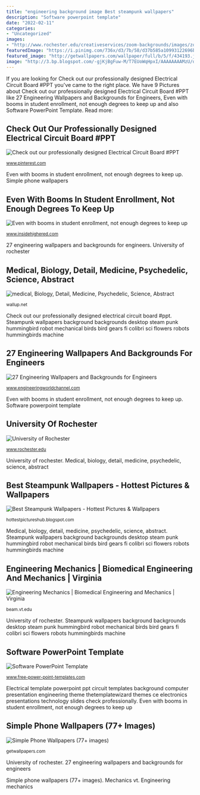 ```yaml
---
title: "engineering background image Best steampunk wallpapers"
description: "Software powerpoint template"
date: "2022-02-11"
categories:
- "Uncategorized"
images:
- "http://www.rochester.edu/creativeservices/zoom-backgrounds/images/zoomGeoYellow.jpg"
featuredImage: "https://i.pinimg.com/736x/d3/7b/58/d37b585a10993122696bd9e772ce03d0--powerpoint-themes-powerpoint-presentations.jpg"
featured_image: "http://getwallpapers.com/wallpaper/full/b/5/f/434193.jpg"
image: "http://3.bp.blogspot.com/-gjKjBgFuw-M/T7EUoWqHpxI/AAAAAAAAMzU/dCUFMVJc7G4/s1600/best-Steampunk-+-Wallpapers+(2).jpg"
---
```


If you are looking for Check out our professionally designed Electrical Circuit Board #PPT you've came to the right place. We have 9 Pictures about Check out our professionally designed Electrical Circuit Board #PPT like 27 Engineering Wallpapers and Backgrounds for Engineers, Even with booms in student enrollment, not enough degrees to keep up and also Software PowerPoint Template. Read more:

## Check Out Our Professionally Designed Electrical Circuit Board #PPT

![Check out our professionally designed Electrical Circuit Board #PPT](https://i.pinimg.com/736x/d3/7b/58/d37b585a10993122696bd9e772ce03d0--powerpoint-themes-powerpoint-presentations.jpg "27 engineering wallpapers and backgrounds for engineers")

<small>www.pinterest.com</small>

Even with booms in student enrollment, not enough degrees to keep up. Simple phone wallpapers

## Even With Booms In Student Enrollment, Not Enough Degrees To Keep Up

![Even with booms in student enrollment, not enough degrees to keep up](https://www.insidehighered.com/sites/default/server_files/media/iStock-636447976.jpg "Steampunk wallpapers background backgrounds desktop steam punk hummingbird robot mechanical birds bird gears fi colibri sci flowers robots hummingbirds machine")

<small>www.insidehighered.com</small>

27 engineering wallpapers and backgrounds for engineers. University of rochester

## Medical, Biology, Detail, Medicine, Psychedelic, Science, Abstract

![medical, Biology, Detail, Medicine, Psychedelic, Science, Abstract](https://wallup.net/wp-content/uploads/2018/09/30/898771-medical-biology-detail-medicine-psychedelic-science-abstract-abstraction-chemistry-genetics.jpg "Best steampunk wallpapers")

<small>wallup.net</small>

Check out our professionally designed electrical circuit board #ppt. Steampunk wallpapers background backgrounds desktop steam punk hummingbird robot mechanical birds bird gears fi colibri sci flowers robots hummingbirds machine

## 27 Engineering Wallpapers And Backgrounds For Engineers

![27 Engineering Wallpapers and Backgrounds for Engineers](https://www.engineeringworldchannel.com/wp-content/uploads/2017/03/copper-1081825.jpg?x97658 "Mechanics vt")

<small>www.engineeringworldchannel.com</small>

Even with booms in student enrollment, not enough degrees to keep up. Software powerpoint template

## University Of Rochester

![University of Rochester](http://www.rochester.edu/creativeservices/zoom-backgrounds/images/zoomGeoYellow.jpg "Mechanics vt")

<small>www.rochester.edu</small>

University of rochester. Medical, biology, detail, medicine, psychedelic, science, abstract

## Best Steampunk Wallpapers - Hottest Pictures &amp; Wallpapers

![Best Steampunk Wallpapers - Hottest Pictures &amp; Wallpapers](http://3.bp.blogspot.com/-gjKjBgFuw-M/T7EUoWqHpxI/AAAAAAAAMzU/dCUFMVJc7G4/s1600/best-Steampunk-+-Wallpapers+(2).jpg "Best steampunk wallpapers")

<small>hottestpictureshub.blogspot.com</small>

Medical, biology, detail, medicine, psychedelic, science, abstract. Steampunk wallpapers background backgrounds desktop steam punk hummingbird robot mechanical birds bird gears fi colibri sci flowers robots hummingbirds machine

## Engineering Mechanics | Biomedical Engineering And Mechanics | Virginia

![Engineering Mechanics | Biomedical Engineering and Mechanics | Virginia](https://beam.vt.edu/content/dam/beam_vt_edu/graduate/7X6A2424.jpg.transform/l-medium/image.jpg "Simple phone wallpapers")

<small>beam.vt.edu</small>

University of rochester. Steampunk wallpapers background backgrounds desktop steam punk hummingbird robot mechanical birds bird gears fi colibri sci flowers robots hummingbirds machine

## Software PowerPoint Template

![Software PowerPoint Template](https://cdn.free-power-point-templates.com/wp-content/uploads/2011/08/1386_example.jpg "Medical medicine science wallpapers biology chemistry dna genetics 3d abstract psychedelic rna abstraction backgrounds desktop sfondo chevron right computer screen")

<small>www.free-power-point-templates.com</small>

Electrical template powerpoint ppt circuit templates background computer presentation engineering theme thetemplatewizard themes ce electronics presentations technology slides check professionally. Even with booms in student enrollment, not enough degrees to keep up

## Simple Phone Wallpapers (77+ Images)

![Simple Phone Wallpapers (77+ images)](http://getwallpapers.com/wallpaper/full/b/5/f/434193.jpg "Best steampunk wallpapers")

<small>getwallpapers.com</small>

University of rochester. 27 engineering wallpapers and backgrounds for engineers

Simple phone wallpapers (77+ images). Mechanics vt. Engineering mechanics
